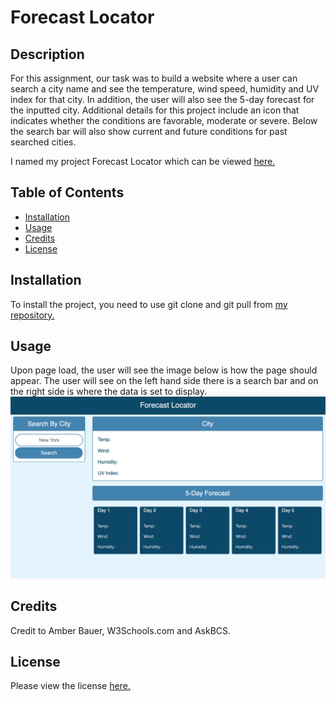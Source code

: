 # Forecast Locator

## Description 

For this assignment, our task was to build a website where a user can search a city name and see the temperature, wind speed, humidity and UV index for that city. In addition, the user will also see the 5-day forecast for the inputted city. Additional details for this project include an icon that indicates whether the conditions are favorable, moderate or severe. Below the search bar will also show current and future conditions for past searched cities. 

I named my project Forecast Locator which can be viewed <a href ="https://github.com/abauer424/forecast-locator"> here.</a> 




## Table of Contents 

* [Installation](#installation)
* [Usage](#usage)
* [Credits](#credits)
* [License](#license)


## Installation

To install the project, you need to use git clone and git pull from <a href ="https://github.com/abauer424/forecast-locator">my repository.</a>


## Usage 

Upon page load, the user will see the image below is how the page should appear. The user will see on the left hand side there is a search bar and on the right side is where the data is set to display.
<img src="https://github.com/abauer424/forecast-locator/blob/main/assets/images/FL.png" alt="image of Forecast Locator"/>


## Credits

Credit to Amber Bauer, W3Schools.com and AskBCS.


## License

Please view the license <a href="https://github.com/abauer424/forecast-locator/blob/main/LICENSE">here.</a>


